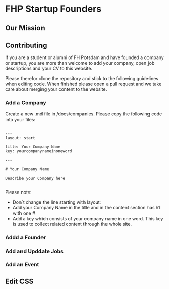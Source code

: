 # FHP Startup Founders

## Our Mission

## Contributing

If you are a student or alumni of FH Potsdam and have founded a company or startup, you are more than welcome to add your company, open job descriptions and your CV to this website. 

Please therefor clone the repository and stick to the following guidelines when editing code. When finished please open a pull request and we take care about merging your content to the website.

### Add a Company

Create a new .md file in /docs/companies. Please copy the following code into your files:

```

---
layout: start

title: Your Company Name
key: yourcompanynameinoneword

---

# Your Company Name

Describe your Company here


```

Please note:

* Don´t change the line starting with layout:
* Add your Company Name in the title and in the content section has h1 with one #
* Add a key which consists of your company name in one word. This key is used to collect related content through the whole site.



### Addd a Founder

### Add and Upddate Jobs

### Add an Event

## Edit CSS